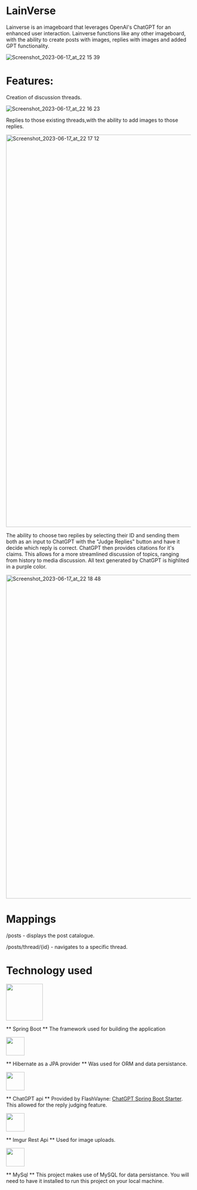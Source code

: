 # LainVerse
Lainverse is an imageboard that leverages OpenAI's ChatGPT for an enhanced user interaction. Lainverse functions like any other imageboard, with the ability to create posts with images, replies with images and added GPT functionality.

![Screenshot_2023-06-17_at_22 15 39](https://github.com/D2S03/LainVerse_imageBoard/assets/94651035/78ab339d-e26e-461f-87ee-a1f5a39dacdd)
# Features:

Creation of discussion threads.

![Screenshot_2023-06-17_at_22 16 23](https://github.com/D2S03/LainVerse_imageBoard/assets/94651035/bf785bfa-5a1e-4590-b8fe-be686612e7e1)

Replies to those existing threads,with the ability to add images to those replies.

<img width="1068" alt="Screenshot_2023-06-17_at_22 17 12" src="https://github.com/D2S03/LainVerse_imageBoard/assets/94651035/407e8975-bb21-45f0-adb5-f92ba25b1889">

The ability to choose two replies by selecting their ID and sending them both as an input to ChatGPT with the "Judge Replies" button and have it decide which reply is correct. ChatGPT then provides citations for it's claims.
This allows for a more streamlined discussion of topics, ranging from history to media discussion. All text generated by ChatGPT is highlited in a purple color.

<img width="881" alt="Screenshot_2023-06-17_at_22 18 48" src="https://github.com/D2S03/LainVerse_imageBoard/assets/94651035/d3e5eb82-67f3-43e7-a419-9eada6663bbb">

# Mappings

/posts - displays the post catalogue.

/posts/thread/{id} - navigates to a specific thread.

# Technology used
<img src="https://github.com/D2S03/LainVerse_imageBoard/assets/94651035/d11911a7-ab9c-4925-a40c-720e608e4b36" width="100">

** Spring Boot ** The framework used for building the application


<img src="https://github.com/D2S03/LainVerse_imageBoard/assets/94651035/dcb309e7-9c18-48bd-ab7b-f08025cc6451" width="50" >

** Hibernate as a JPA provider ** Was used for ORM and data persistance.

 
<img src="https://github.com/D2S03/LainVerse_imageBoard/assets/94651035/354fb8a2-86e5-49fd-a3ab-00ea88b692ca" width="50">

** ChatGPT api ** Provided by FlashVayne: [ChatGPT Spring Boot Starter](https://github.com/flashvayne/chatgpt-spring-boot-starter). This allowed for the reply judging feature.
 

<img src="https://github.com/D2S03/LainVerse_imageBoard/assets/94651035/a3f5ef95-9101-47bb-8ce9-d5ccb729c33f" width="50">

** Imgur Rest Api ** Used for image uploads.
 

<img src="https://github.com/D2S03/LainVerse_imageBoard/assets/94651035/6b6212b6-19f6-4906-8071-da8c7aa3ffe1" width="50" >

** MySql ** This project makes use of MySQL for data persistance. You will need to have it installed to run this project on your local machine.




